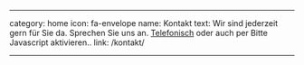 ---

category: home
icon: fa-envelope
name: Kontakt
text: Wir sind jederzeit gern für Sie da. Sprechen Sie uns an. <a href="tel:0049353348260">Telefonisch</a> oder auch per <script src='/js/email-plain.js'></script><noscript>Bitte Javascript aktivieren.</noscript>.
link: /kontakt/

---
